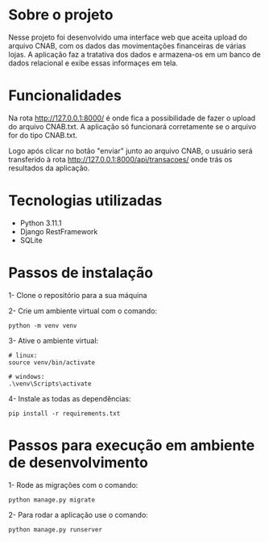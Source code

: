 
# Sobre o projeto

Nesse projeto foi desenvolvido uma interface web que aceita upload do arquivo CNAB, com os dados das movimentações financeiras de várias lojas. A aplicação faz a tratativa dos dados e armazena-os em um banco de dados relacional e exibe essas informaçes em tela.

# Funcionalidades

Na rota http://127.0.0.1:8000/ é onde fica a possibilidade de fazer o upload do arquivo CNAB.txt. A aplicação só funcionará corretamente se o arquivo for do tipo CNAB.txt.

Logo após clicar no botão "enviar" junto ao arquivo CNAB, o usuário será transferido à rota http://127.0.0.1:8000/api/transacoes/ onde trás os resultados da aplicação.

# Tecnologias utilizadas

- Python 3.11.1
- Django RestFramework
- SQLite

# Passos de instalação

1- Clone o repositório para a sua máquina


2- Crie um ambiente virtual com o comando:
```
python -m venv venv
```

3- Ative o ambiente virtual: 
```
# linux:
source venv/bin/activate

# windows:
.\venv\Scripts\activate
```

4- Instale as todas as dependências: 
```
pip install -r requirements.txt
```

# Passos para execução em ambiente de desenvolvimento

1- Rode as migrações com o comando:
```
python manage.py migrate
```

2- Para rodar a aplicação use o comando:
```
python manage.py runserver
```